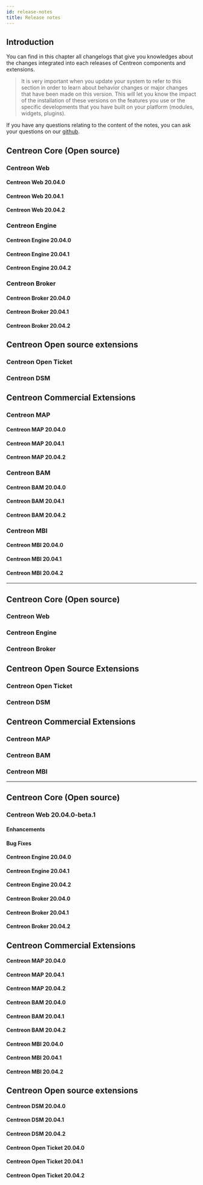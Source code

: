 ```yaml
---
id: release-notes
title: Release notes
---
```


## Introduction

You can find in this chapter all changelogs that give you knowledges about the
changes integrated into each releases of Centreon components and extensions.

> It is very important when you update your system to refer to this section in
> order to learn about behavior changes or major changes that have been made on
> this version. This will let you know the impact of the installation of these
> versions on the features you use or the specific developments that you have
> built on your platform (modules, widgets, plugins).

If you have any questions relating to the content of the notes, you can ask your
questions on our [github](https://github.com/centreon/centreon).

## Centreon Core (Open source)

### Centreon Web 

#### Centreon Web 20.04.0

#### Centreon Web 20.04.1

#### Centreon Web 20.04.2

### Centreon Engine 

#### Centreon Engine 20.04.0

#### Centreon Engine 20.04.1

#### Centreon Engine 20.04.2

### Centreon Broker 

#### Centreon Broker 20.04.0

#### Centreon Broker 20.04.1

#### Centreon Broker 20.04.2

## Centreon Open source extensions 

### Centreon Open Ticket

### Centreon DSM

## Centreon Commercial Extensions

### Centreon MAP 

#### Centreon MAP 20.04.0

#### Centreon MAP 20.04.1

#### Centreon MAP 20.04.2

### Centreon BAM 

#### Centreon BAM 20.04.0

#### Centreon BAM 20.04.1

#### Centreon BAM 20.04.2

### Centreon MBI

#### Centreon MBI 20.04.0

#### Centreon MBI 20.04.1

#### Centreon MBI 20.04.2

---

## Centreon Core (Open source)

### Centreon Web 

<!--DOCUSAURUS_CODE_TABS-->

<!-- 20.04.0 -->

<!-- 20.04.1 -->

<!-- 20.04.2 -->

<!--END_DOCUSAURUS_CODE_TABS-->

### Centreon Engine 

<!--DOCUSAURUS_CODE_TABS-->

<!-- 20.04.0 -->

<!-- 20.04.1 -->

<!-- 20.04.2 -->

<!--END_DOCUSAURUS_CODE_TABS-->

### Centreon Broker 

<!--DOCUSAURUS_CODE_TABS-->

<!-- 20.04.0 -->

<!-- 20.04.1 -->

<!-- 20.04.2 -->

<!--END_DOCUSAURUS_CODE_TABS-->

## Centreon Open Source Extensions

### Centreon Open Ticket 

<!--DOCUSAURUS_CODE_TABS-->

<!-- 20.04.0 -->

<!-- 20.04.1 -->

<!-- 20.04.2 -->

<!--END_DOCUSAURUS_CODE_TABS-->

### Centreon DSM 

<!--DOCUSAURUS_CODE_TABS-->

<!-- 20.04.0 -->

<!-- 20.04.1 -->

<!-- 20.04.2 -->

<!--END_DOCUSAURUS_CODE_TABS-->


## Centreon Commercial Extensions

### Centreon MAP 

<!--DOCUSAURUS_CODE_TABS-->

<!-- 20.04.0 -->

<!-- 20.04.1 -->

<!-- 20.04.2 -->

<!--END_DOCUSAURUS_CODE_TABS-->

### Centreon BAM 

<!--DOCUSAURUS_CODE_TABS-->

<!-- 20.04.0 -->

<!-- 20.04.1 -->

<!-- 20.04.2 -->

<!--END_DOCUSAURUS_CODE_TABS-->

### Centreon MBI

<!--DOCUSAURUS_CODE_TABS-->

<!-- 20.04.0 -->

<!-- 20.04.1 -->

<!-- 20.04.2 -->

<!--END_DOCUSAURUS_CODE_TABS-->


---


## Centreon Core (Open source)

<!--DOCUSAURUS_CODE_TABS-->
<!--Centreon Web -->

### Centreon Web 20.04.0-beta.1

#### Enhancements

#### Bug Fixes

<!--Centreon Engine -->

#### Centreon Engine 20.04.0

#### Centreon Engine 20.04.1

#### Centreon Engine 20.04.2

<!--Centreon Broker -->

#### Centreon Broker 20.04.0

#### Centreon Broker 20.04.1

#### Centreon Broker 20.04.2

<!--END_DOCUSAURUS_CODE_TABS-->

## Centreon Commercial Extensions

<!--DOCUSAURUS_CODE_TABS-->

<!--Centreon MAP -->

#### Centreon MAP 20.04.0

#### Centreon MAP 20.04.1

#### Centreon MAP 20.04.2

<!--Centreon BAM -->

#### Centreon BAM 20.04.0

#### Centreon BAM 20.04.1

#### Centreon BAM 20.04.2

<!--Centreon MBI -->

#### Centreon MBI 20.04.0

#### Centreon MBI 20.04.1

#### Centreon MBI 20.04.2

<!--END_DOCUSAURUS_CODE_TABS-->


## Centreon Open source extensions 

<!--DOCUSAURUS_CODE_TABS-->

<!--Centreon DSM -->

#### Centreon DSM 20.04.0

#### Centreon DSM 20.04.1

#### Centreon DSM 20.04.2

<!--Centreon Open Ticket  -->

#### Centreon Open Ticket 20.04.0

#### Centreon Open Ticket 20.04.1

#### Centreon Open Ticket 20.04.2

<!--END_DOCUSAURUS_CODE_TABS-->

